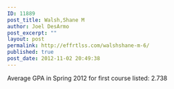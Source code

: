 ```yaml
---
ID: 11889
post_title: Walsh,Shane M
author: Joel DesArmo
post_excerpt: ""
layout: post
permalink: http://effrtlss.com/walshshane-m-6/
published: true
post_date: 2012-11-02 20:49:38
---
```

<p>Average GPA in Spring 2012 for first course listed: 2.738</p>